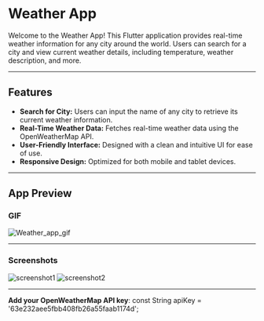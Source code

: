 # Weather App

Welcome to the Weather App! This Flutter application provides real-time weather information for any city around the world. Users can search for a city and view current weather details, including temperature, weather description, and more.
____________________________________________________________________________________________________
## Features

- **Search for City:** Users can input the name of any city to retrieve its current weather information.
- **Real-Time Weather Data:** Fetches real-time weather data using the OpenWeatherMap API.
- **User-Friendly Interface:** Designed with a clean and intuitive UI for ease of use.
- **Responsive Design:** Optimized for both mobile and tablet devices.
____________________________________________________________________________________________
## App Preview
### GIF

![Weather_app_gif](https://github.com/user-attachments/assets/17526724-8e9b-4770-8944-d2413f6987fa)


______________________________________________________________________________________________
### Screenshots

![screenshot1](https://github.com/user-attachments/assets/4f4db25f-ccb3-426b-8d9c-046354aa79e9)
![screenshot2](https://github.com/user-attachments/assets/1a3ca7ce-9485-47ca-8c6a-e50d8bf49cab)



_______________________________________________________________________


 **Add your OpenWeatherMap API key**:
   const String apiKey = '63e232aee5fbb408fb26a55faab1174d';
